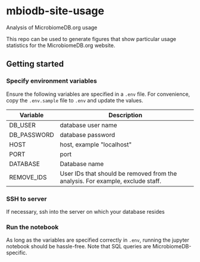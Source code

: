 # mbiodb-site-usage
Analysis of MicrobiomeDB.org usage


This repo can be used to generate figures that show particular usage statistics for the MicrobiomeDB.org website. 


## Getting started
### Specify environment variables
Ensure the following variables are specified in a `.env` file. For convenience, copy the `.env.sample` file to `.env` and update the values.

<!-- Table of variables -->
| Variable | Description |
|----------|-------------|
| DB_USER     | database user name |
| DB_PASSWORD     | database password |
| HOST     | host, example "localhost" |
| PORT     | port |
| DATABASE     | Database name |
| REMOVE_IDS     | User IDs that should be removed from the analysis. For example, exclude staff. |


### SSH to server
If necessary, ssh into the server on which your database resides

### Run the notebook
As long as the variables are specified correctly in `.env`, running the jupyter notebook should be hassle-free. Note that SQL queries are MicrobiomeDB-specific.

